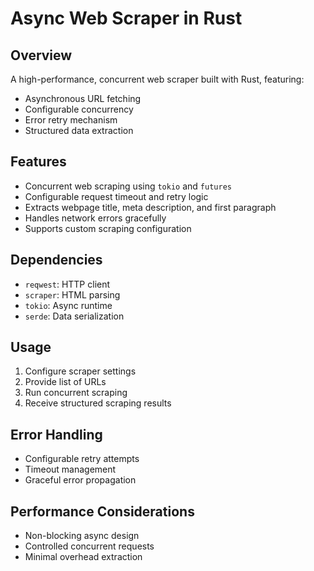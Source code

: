 # Async Web Scraper in Rust

## Overview
A high-performance, concurrent web scraper built with Rust, featuring:
- Asynchronous URL fetching
- Configurable concurrency
- Error retry mechanism
- Structured data extraction

## Features
- Concurrent web scraping using `tokio` and `futures`
- Configurable request timeout and retry logic
- Extracts webpage title, meta description, and first paragraph
- Handles network errors gracefully
- Supports custom scraping configuration

## Dependencies
- `reqwest`: HTTP client
- `scraper`: HTML parsing
- `tokio`: Async runtime
- `serde`: Data serialization

## Usage
1. Configure scraper settings
2. Provide list of URLs
3. Run concurrent scraping
4. Receive structured scraping results

## Error Handling
- Configurable retry attempts
- Timeout management
- Graceful error propagation

## Performance Considerations
- Non-blocking async design
- Controlled concurrent requests
- Minimal overhead extraction

